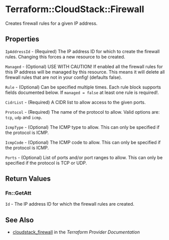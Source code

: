 # Terraform::CloudStack::Firewall

Creates firewall rules for a given IP address.

## Properties

`IpAddressId` - (Required) The IP address ID for which to create the firewall rules. Changing this forces a new resource to be created.

`Managed` - (Optional) USE WITH CAUTION! If enabled all the firewall rules for this IP address will be managed by this resource. This means it will delete all firewall rules that are not in your config! (defaults false).

`Rule` - (Optional) Can be specified multiple times. Each rule block supports fields documented below. If `managed = false` at least one rule is required!.

`CidrList` - (Required) A CIDR list to allow access to the given ports.

`Protocol` - (Required) The name of the protocol to allow. Valid options are: `tcp`, `udp` and `icmp`.

`IcmpType` - (Optional) The ICMP type to allow. This can only be specified if the protocol is ICMP.

`IcmpCode` - (Optional) The ICMP code to allow. This can only be specified if the protocol is ICMP.

`Ports` - (Optional) List of ports and/or port ranges to allow. This can only be specified if the protocol is TCP or UDP.


## Return Values

### Fn::GetAtt

`Id` - The IP address ID for which the firewall rules are created.

## See Also

* [cloudstack_firewall](https://www.terraform.io/docs/providers/cloudstack/r/firewall.html) in the _Terraform Provider Documentation_